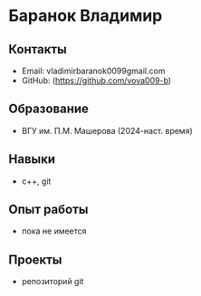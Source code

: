 # Баранок Владимир

## Контакты
- Email: vladimirbaranok0099gmail.com
- GitHub: (https://github.com/vova009-b)

## Образование
- ВГУ им. П.М. Машерова (2024-наст. время)

## Навыки
- c++, git

## Опыт работы
- пока не имеется

## Проекты
- репозиторий git
